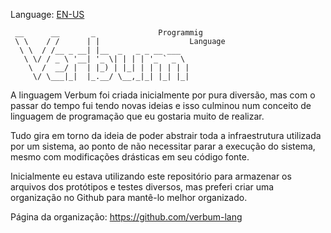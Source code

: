 
Language: <a href="README.md" >EN-US</a>

```
 __      __       _              Programmig 
 \ \    / /      | |                    Language
  \ \  / /__ _ __| |__  _   _ _ __ ___  
   \ \/ / _ \ '__| '_ \| | | | '_ ` _ \ 
    \  /  __/ |  | |_) | |_| | | | | | |
     \/ \___|_|  |_.__/ \__,_|_| |_| |_|
```

A linguagem Verbum foi criada inicialmente por pura diversão, mas com o passar do tempo fui tendo novas ideias e isso culminou num conceito de linguagem de programação que eu gostaria muito de realizar.

Tudo gira em torno da ideia de poder abstrair toda a infraestrutura utilizada por um sistema, ao ponto de não necessitar parar a execução do sistema, mesmo com modificações drásticas em seu código fonte.

Inicialmente eu estava utilizando este repositório para armazenar os arquivos dos protótipos e testes diversos, mas preferi criar uma organização no Github para mantê-lo melhor organizado.

Página da organização: https://github.com/verbum-lang


